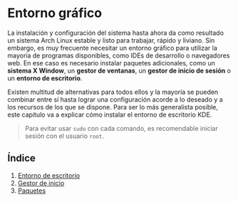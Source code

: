 # Entorno gráfico

La instalación y configuración del sistema hasta ahora da como resultado un sistema Arch Linux estable y listo para trabajar, rápido y liviano. Sin embargo, es muy frecuente necesitar un entorno gráfico para utilizar la mayoría de programas disponibles, como IDEs de desarrollo o navegadores web. En ese caso es necesario instalar paquetes adicionales, como un **sistema X Window**, un **gestor de ventanas**, un **gestor de inicio de sesión** o un **entorno de escritorio**.

Existen multitud de alternativas para todos ellos y la mayoría se pueden combinar entre sí hasta lograr una configuración acorde a lo deseado y a los recursos de los que se dispone. Para ser lo más generalista posible, este capítulo va a explicar cómo instalar el entorno de escritorio KDE.

>Para evitar usar `sudo` con cada comando, es recomendable iniciar sesión con el usuario `root`.

## Índice

1. [Entorno de escritorio](./desktop/kde.md)
2. [Gestor de inicio](./desktop/sddm.md)
3. [Paquetes](./desktop/packages.md)
